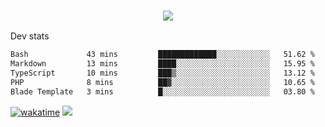 <h3 align="center">
  <a href="https://github.com/spoopy2023">
      <img src="https://github-profile-trophy.vercel.app/?username=Spoopy2023&no-bg=true&no-frame=true">
  </a>
</h3>

Dev stats
<!--START_SECTION:waka-->

```txt
Bash             43 mins         █████████████░░░░░░░░░░░░   51.62 %
Markdown         13 mins         ████░░░░░░░░░░░░░░░░░░░░░   15.95 %
TypeScript       10 mins         ███▒░░░░░░░░░░░░░░░░░░░░░   13.12 %
PHP              8 mins          ██▓░░░░░░░░░░░░░░░░░░░░░░   10.65 %
Blade Template   3 mins          █░░░░░░░░░░░░░░░░░░░░░░░░   03.80 %
```

<!--END_SECTION:waka-->
[![wakatime](https://wakatime.com/badge/user/018ece4c-ff65-47b1-86a2-26e4e720c978.svg)](https://wakatime.com/@mac_g)
<img src="https://camo.githubusercontent.com/935c1e1091fb0ce9d975d06263ed4bc014721cd7e52b557f59b07c85da01afe3/68747470733a2f2f6b6f6d617265762e636f6d2f67687076632f3f757365726e616d653d5843726166744d616e3532266c6162656c3d566965777326636f6c6f723d626c7565267374796c653d706c6173746963">
